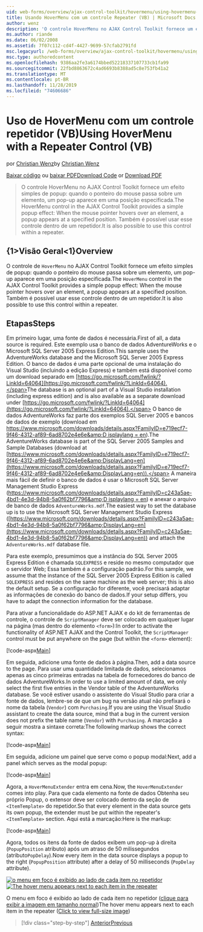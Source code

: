```yaml
---
uid: web-forms/overview/ajax-control-toolkit/hovermenu/using-hovermenu-with-a-repeater-control-vb
title: Usando HoverMenu com um controle Repeater (VB) | Microsoft Docs
author: wenz
description: 'O controle HoverMenu no AJAX Control Toolkit fornece um efeito simples de popup: quando o ponteiro do mouse passa sobre um elemento, um pop-up aparece em uma especificar...'
ms.author: riande
ms.date: 06/02/2008
ms.assetid: 7f07c112-cd4f-4427-9699-57cfab2791fd
msc.legacyurl: /web-forms/overview/ajax-control-toolkit/hovermenu/using-hovermenu-with-a-repeater-control-vb
msc.type: authoredcontent
ms.openlocfilehash: 9386aa2fe3a6174bbed52218337107733cb1fa99
ms.sourcegitcommit: 22fbd8863672c4ad6693b8388ad5c8e753fb41a2
ms.translationtype: MT
ms.contentlocale: pt-BR
ms.lasthandoff: 11/28/2019
ms.locfileid: "74606686"
---
```

# <a name="using-hovermenu-with-a-repeater-control-vb"></a><span data-ttu-id="65b64-103">Uso de HoverMenu com um controle repetidor (VB)</span><span class="sxs-lookup"><span data-stu-id="65b64-103">Using HoverMenu with a Repeater Control (VB)</span></span>

<span data-ttu-id="65b64-104">por [Christian Wenz](https://github.com/wenz)</span><span class="sxs-lookup"><span data-stu-id="65b64-104">by [Christian Wenz](https://github.com/wenz)</span></span>

<span data-ttu-id="65b64-105">[Baixar código](https://download.microsoft.com/download/b/0/6/b06fe835-5b8f-4c00-aef8-062c19d75b95/HoverMenu1.vb.zip) ou [baixar PDF](https://download.microsoft.com/download/b/6/a/b6ae89ee-df69-4c87-9bfb-ad1eb2b23373/hovermenu1VB.pdf)</span><span class="sxs-lookup"><span data-stu-id="65b64-105">[Download Code](https://download.microsoft.com/download/b/0/6/b06fe835-5b8f-4c00-aef8-062c19d75b95/HoverMenu1.vb.zip) or [Download PDF](https://download.microsoft.com/download/b/6/a/b6ae89ee-df69-4c87-9bfb-ad1eb2b23373/hovermenu1VB.pdf)</span></span>

> <span data-ttu-id="65b64-106">O controle HoverMenu no AJAX Control Toolkit fornece um efeito simples de popup: quando o ponteiro do mouse passa sobre um elemento, um pop-up aparece em uma posição especificada.</span><span class="sxs-lookup"><span data-stu-id="65b64-106">The HoverMenu control in the AJAX Control Toolkit provides a simple popup effect: When the mouse pointer hovers over an element, a popup appears at a specified position.</span></span> <span data-ttu-id="65b64-107">Também é possível usar esse controle dentro de um repetidor.</span><span class="sxs-lookup"><span data-stu-id="65b64-107">It is also possible to use this control within a repeater.</span></span>

## <a name="overview"></a><span data-ttu-id="65b64-108">{1&gt;Visão Geral&lt;1}</span><span class="sxs-lookup"><span data-stu-id="65b64-108">Overview</span></span>

<span data-ttu-id="65b64-109">O controle de `HoverMenu` no AJAX Control Toolkit fornece um efeito simples de popup: quando o ponteiro do mouse passa sobre um elemento, um pop-up aparece em uma posição especificada.</span><span class="sxs-lookup"><span data-stu-id="65b64-109">The `HoverMenu` control in the AJAX Control Toolkit provides a simple popup effect: When the mouse pointer hovers over an element, a popup appears at a specified position.</span></span> <span data-ttu-id="65b64-110">Também é possível usar esse controle dentro de um repetidor.</span><span class="sxs-lookup"><span data-stu-id="65b64-110">It is also possible to use this control within a repeater.</span></span>

## <a name="steps"></a><span data-ttu-id="65b64-111">Etapas</span><span class="sxs-lookup"><span data-stu-id="65b64-111">Steps</span></span>

<span data-ttu-id="65b64-112">Em primeiro lugar, uma fonte de dados é necessária.</span><span class="sxs-lookup"><span data-stu-id="65b64-112">First of all, a data source is required.</span></span> <span data-ttu-id="65b64-113">Este exemplo usa o banco de dados AdventureWorks e o Microsoft SQL Server 2005 Express Edition.</span><span class="sxs-lookup"><span data-stu-id="65b64-113">This sample uses the AdventureWorks database and the Microsoft SQL Server 2005 Express Edition.</span></span> <span data-ttu-id="65b64-114">O banco de dados é uma parte opcional de uma instalação do Visual Studio (incluindo a edição Express) e também está disponível como um download separado em [https://go.microsoft.com/fwlink/?LinkId=64064](https://go.microsoft.com/fwlink/?LinkId=64064).</span><span class="sxs-lookup"><span data-stu-id="65b64-114">The database is an optional part of a Visual Studio installation (including express edition) and is also available as a separate download under [https://go.microsoft.com/fwlink/?LinkId=64064](https://go.microsoft.com/fwlink/?LinkId=64064).</span></span> <span data-ttu-id="65b64-115">O banco de dados AdventureWorks faz parte dos exemplos SQL Server 2005 e bancos de dados de exemplo (download em [https://www.microsoft.com/downloads/details.aspx?FamilyID=e719ecf7-9f46-4312-af89-6ad8702e4e6e&amp;D isplaylang = en](https://www.microsoft.com/downloads/details.aspx?FamilyID=e719ecf7-9f46-4312-af89-6ad8702e4e6e&amp;DisplayLang=en)).</span><span class="sxs-lookup"><span data-stu-id="65b64-115">The AdventureWorks database is part of the SQL Server 2005 Samples and Sample Databases (download at [https://www.microsoft.com/downloads/details.aspx?FamilyID=e719ecf7-9f46-4312-af89-6ad8702e4e6e&amp;DisplayLang=en](https://www.microsoft.com/downloads/details.aspx?FamilyID=e719ecf7-9f46-4312-af89-6ad8702e4e6e&amp;DisplayLang=en)).</span></span> <span data-ttu-id="65b64-116">A maneira mais fácil de definir o banco de dados é usar o Microsoft SQL Server Management Studio Express ([https://www.microsoft.com/downloads/details.aspx?FamilyID=c243a5ae-4bd1-4e3d-94b8-5a0f62bf7796&amp;D isplaylang = en](https://www.microsoft.com/downloads/details.aspx?FamilyID=c243a5ae-4bd1-4e3d-94b8-5a0f62bf7796&amp;DisplayLang=en)) e anexar o arquivo de banco de dados `AdventureWorks.mdf`.</span><span class="sxs-lookup"><span data-stu-id="65b64-116">The easiest way to set the database up is to use the Microsoft SQL Server Management Studio Express ([https://www.microsoft.com/downloads/details.aspx?FamilyID=c243a5ae-4bd1-4e3d-94b8-5a0f62bf7796&amp;DisplayLang=en](https://www.microsoft.com/downloads/details.aspx?FamilyID=c243a5ae-4bd1-4e3d-94b8-5a0f62bf7796&amp;DisplayLang=en)) and attach the `AdventureWorks.mdf` database file.</span></span>

<span data-ttu-id="65b64-117">Para este exemplo, presumimos que a instância do SQL Server 2005 Express Edition é chamada `SQLEXPRESS` e reside no mesmo computador que o servidor Web; Essa também é a configuração padrão.</span><span class="sxs-lookup"><span data-stu-id="65b64-117">For this sample, we assume that the instance of the SQL Server 2005 Express Edition is called `SQLEXPRESS` and resides on the same machine as the web server; this is also the default setup.</span></span> <span data-ttu-id="65b64-118">Se a configuração for diferente, você precisará adaptar as informações de conexão do banco de dados.</span><span class="sxs-lookup"><span data-stu-id="65b64-118">If your setup differs, you have to adapt the connection information for the database.</span></span>

<span data-ttu-id="65b64-119">Para ativar a funcionalidade do ASP.NET AJAX e do kit de ferramentas de controle, o controle de `ScriptManager` deve ser colocado em qualquer lugar na página (mas dentro do elemento `<form>`):</span><span class="sxs-lookup"><span data-stu-id="65b64-119">In order to activate the functionality of ASP.NET AJAX and the Control Toolkit, the `ScriptManager` control must be put anywhere on the page (but within the `<form>` element):</span></span>

[!code-aspx[Main](using-hovermenu-with-a-repeater-control-vb/samples/sample1.aspx)]

<span data-ttu-id="65b64-120">Em seguida, adicione uma fonte de dados à página.</span><span class="sxs-lookup"><span data-stu-id="65b64-120">Then, add a data source to the page.</span></span> <span data-ttu-id="65b64-121">Para usar uma quantidade limitada de dados, selecionamos apenas as cinco primeiras entradas na tabela de fornecedores do banco de dados AdventureWorks.</span><span class="sxs-lookup"><span data-stu-id="65b64-121">In order to use a limited amount of data, we only select the first five entries in the Vendor table of the AdventureWorks database.</span></span> <span data-ttu-id="65b64-122">Se você estiver usando o assistente do Visual Studio para criar a fonte de dados, lembre-se de que um bug na versão atual não prefixará o nome da tabela (`Vendor`) com `Purchasing`.</span><span class="sxs-lookup"><span data-stu-id="65b64-122">If you are using the Visual Studio assistant to create the data source, mind that a bug in the current version does not prefix the table name (`Vendor`) with `Purchasing`.</span></span> <span data-ttu-id="65b64-123">A marcação a seguir mostra a sintaxe correta:</span><span class="sxs-lookup"><span data-stu-id="65b64-123">The following markup shows the correct syntax:</span></span>

[!code-aspx[Main](using-hovermenu-with-a-repeater-control-vb/samples/sample2.aspx)]

<span data-ttu-id="65b64-124">Em seguida, adicione um painel que serve como o popup modal:</span><span class="sxs-lookup"><span data-stu-id="65b64-124">Next, add a panel which serves as the modal popup:</span></span>

[!code-aspx[Main](using-hovermenu-with-a-repeater-control-vb/samples/sample3.aspx)]

<span data-ttu-id="65b64-125">Agora, a `HoverMenuExtender` entra em cena.</span><span class="sxs-lookup"><span data-stu-id="65b64-125">Now, the `HoverMenuExtender` comes into play.</span></span> <span data-ttu-id="65b64-126">Para que cada elemento na fonte de dados Obtenha seu próprio Popup, o extensor deve ser colocado dentro da seção de `<ItemTemplate>` do repetidor.</span><span class="sxs-lookup"><span data-stu-id="65b64-126">So that every element in the data source gets its own popup, the extender must be put within the repeater's `<ItemTemplate>` section.</span></span> <span data-ttu-id="65b64-127">Aqui está a marcação:</span><span class="sxs-lookup"><span data-stu-id="65b64-127">Here is the markup:</span></span>

[!code-aspx[Main](using-hovermenu-with-a-repeater-control-vb/samples/sample4.aspx)]

<span data-ttu-id="65b64-128">Agora, todos os itens da fonte de dados exibem um pop-up à direita (`PopupPosition` atributo) após um atraso de 50 milissegundos (atributo`PopDelay`).</span><span class="sxs-lookup"><span data-stu-id="65b64-128">Now every item in the data source displays a popup to the right (`PopupPosition` attribute) after a delay of 50 milliseconds (`PopDelay` attribute).</span></span>

<span data-ttu-id="65b64-129">[![o menu em foco é exibido ao lado de cada item no repetidor](using-hovermenu-with-a-repeater-control-vb/_static/image2.png)](using-hovermenu-with-a-repeater-control-vb/_static/image1.png)</span><span class="sxs-lookup"><span data-stu-id="65b64-129">[![The hover menu appears next to each item in the repeater](using-hovermenu-with-a-repeater-control-vb/_static/image2.png)](using-hovermenu-with-a-repeater-control-vb/_static/image1.png)</span></span>

<span data-ttu-id="65b64-130">O menu em foco é exibido ao lado de cada item no repetidor ([clique para exibir a imagem em tamanho normal](using-hovermenu-with-a-repeater-control-vb/_static/image3.png))</span><span class="sxs-lookup"><span data-stu-id="65b64-130">The hover menu appears next to each item in the repeater ([Click to view full-size image](using-hovermenu-with-a-repeater-control-vb/_static/image3.png))</span></span>

> [!div class="step-by-step"]
> [<span data-ttu-id="65b64-131">Anterior</span><span class="sxs-lookup"><span data-stu-id="65b64-131">Previous</span></span>](using-hovermenu-with-a-repeater-control-cs.md)
